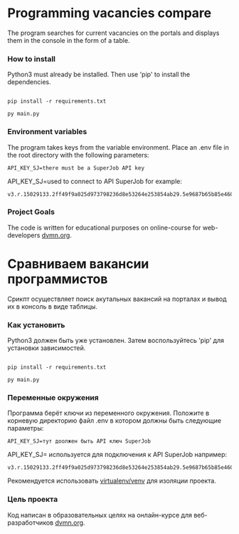 # Programming vacancies compare


The program searches for current vacancies on the portals and displays them in the console in the form of a table.


### How to install

Python3 must already be installed.
Then use 'pip' to install the dependencies.

```

pip install -r requirements.txt

```
```
py main.py
```

### Environment variables

The program takes keys from the variable environment.
Place an .env file in the root directory with the following parameters:


```
API_KEY_SJ=there must be a SuperJob API key

```

API_KEY_SJ=used to connect to API SuperJob for example:
```
v3.r.15029133.2ff49f9a025d973798236d8e53264e253854ab29.5e9687b65b85e460306e83c5b8c97a858f8b4eb3
```
### Project Goals

The code is written for educational purposes on online-course for web-developers [dvmn.org](https://dvmn.org/).

# Сравниваем вакансии программистов

Срикпт осуществляет поиск акутальных вакансий на порталах и вывод их в консоль в виде таблицы.

### Как установить

Python3 должен быть уже установлен.
Затем воспользуйтесь 'pip' для установки зависимостей.

```

pip install -r requirements.txt

```

```
py main.py
```

### Переменные окружения

Программа берёт ключи из переменного окружения.
Положите в корневую директорию файл .env в котором должны быть следующие параметры:


```
API_KEY_SJ=тут доолжен быть API ключ SuperJob

```

API_KEY_SJ= используется для подключения к API SuperJob например:
```
v3.r.15029133.2ff49f9a025d973798236d8e53264e253854ab29.5e9687b65b85e460306e83c5b8c97a858f8b4eb3
```


Рекомендуется использовать [virtualenv/venv](https://docs.python.org/3/library/venv.html) для изоляции проекта.

### Цель проекта

Код написан в образовательных целях на онлайн-курсе для веб-разработчиков [dvmn.org](https://dvmn.org/).